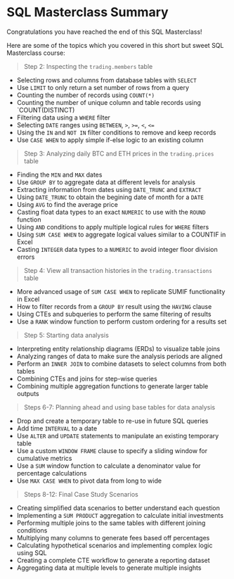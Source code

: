 

# SQL Masterclass Summary

Congratulations you have reached the end of this SQL Masterclass!

Here are some of the topics which you covered in this short but sweet SQL Masterclass course:

> Step 2: Inspecting the `trading.members` table

* Selecting rows and columns from database tables with `SELECT`
* Use `LIMIT` to only return a set number of rows from a query
* Counting the number of records using `COUNT(*)`
* Counting the number of unique column and table records using `COUNT(DISTINCT)
* Filtering data using a `WHERE` filter
* Selecting `DATE` ranges using `BETWEEN`, `>`, `>=`, `<`, `<=`
* Using the `IN` and `NOT IN` filter conditions to remove and keep records
* Use `CASE WHEN` to apply simple if-else logic to an existing column

> Step 3: Analyzing daily BTC and ETH prices in the `trading.prices` table

* Finding the `MIN` and `MAX` dates
* Use `GROUP BY` to aggregate data at different levels for analysis
* Extracting information from dates using `DATE_TRUNC` and `EXTRACT`
* Using `DATE_TRUNC` to obtain the begining date of month for a `DATE`
* Using `AVG` to find the average price
* Casting float data types to an exact `NUMERIC` to use with the `ROUND` function
* Using `AND` conditions to apply multiple logical rules for `WHERE` filters
* Using `SUM CASE WHEN` to aggregate logical values similar to a COUNTIF in Excel
* Casting `INTEGER` data types to a `NUMERIC` to avoid integer floor division errors

> Step 4: View all transaction histories in the `trading.transactions` table

* More advanced usage of `SUM CASE WHEN` to replicate SUMIF functionality in Excel
* How to filter records from a `GROUP BY` result using the `HAVING` clause
* Using CTEs and subqueries to perform the same filtering of results
* Use a `RANK` window function to perform custom ordering for a results set

> Step 5: Starting data analysis

* Interpreting entity relationship diagrams (ERDs) to visualize table joins
* Analyzing ranges of data to make sure the analysis periods are aligned
* Perform an `INNER JOIN` to combine datasets to select columns from both tables
* Combining CTEs and joins for step-wise queries
* Combining multiple aggregation functions to generate larger table outputs

> Steps 6-7: Planning ahead and using base tables for data analysis

* Drop and create a temporary table to re-use in future SQL queries
* Add time `INTERVAL` to a date
* Use `ALTER` and `UPDATE` statements to manipulate an existing temporary table
* Use a custom `WINDOW FRAME` clause to specify a sliding window for cumulative metrics
* Use a `SUM` window function to calculate a denominator value for percentage calculations
* Use `MAX CASE WHEN` to pivot data from long to wide

> Steps 8-12: Final Case Study Scenarios

* Creating simplified data scenarios to better understand each question
* Implementing a `SUM PRODUCT` aggregation to calculate initial investments
* Performing multiple joins to the same tables with different joining conditions
* Multiplying many columns to generate fees based off percentages
* Calculating hypothetical scenarios and implementing complex logic using SQL
* Creating a complete CTE workflow to generate a reporting dataset
* Aggregating data at multiple levels to generate multiple insights
